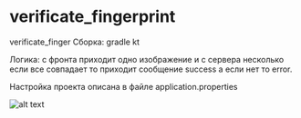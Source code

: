 # verificate_fingerprint

verificate_finger
Сборка: gradle kt


Логика: с фронта приходит одно изображение и с сервера несколько если все совпадает то приходит сообщение success а если нет то error.

Настройка проекта описана в файле application.properties

![alt text]([https://www.google.com/url?sa=i&url=https%3A%2F%2Fwww.mdpi.com%2F1424-8220%2F15%2F4%2F7807&psig=AOvVaw3DvjTGNY-pUgLQdDsk7soC&ust=1691828204269000&source=images&cd=vfe&opi=89978449&ved=0CBEQjRxqFwoTCICzn6-V1IADFQAAAAAdAAAAABAW](https://www.mdpi.com/sensors/sensors-15-07807/article_deploy/html/images/sensors-15-07807-g008.png)https://www.mdpi.com/sensors/sensors-15-07807/article_deploy/html/images/sensors-15-07807-g008.png)
